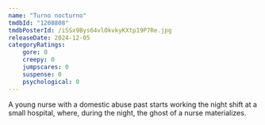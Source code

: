 ```yaml
---
name: "Turno nocturno"
tmdbId: "1208808"
tmdbPosterId: /iSSx9Bys64vlOkvkyKXtp19P7Re.jpg
releaseDate: 2024-12-05
categoryRatings:
    gore: 0
    creepy: 0
    jumpscares: 0
    suspense: 0
    psychological: 0
---
```

A young nurse with a domestic abuse past starts working the night shift at a small hospital, where, during the night, the ghost of a nurse materializes.
